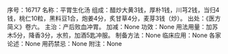 序号：16717
名称：平胃生化汤
组成：醋炒大黄3钱，厚朴1钱，川芎2钱，当归4钱，桃仁10粒，黑料豆1合，炮姜4分，炙甘草4分，麦芽3钱（炒）。
出处：《医方简义》卷六。
主治：产后败血冲胃。
加减：None
功效：None
用法用量：加苏木5分，降香3分，水煎，加酒5匙冲服。
制备方法：None
临床应用：None
各家论述：None
用药禁忌：None
附注：None
